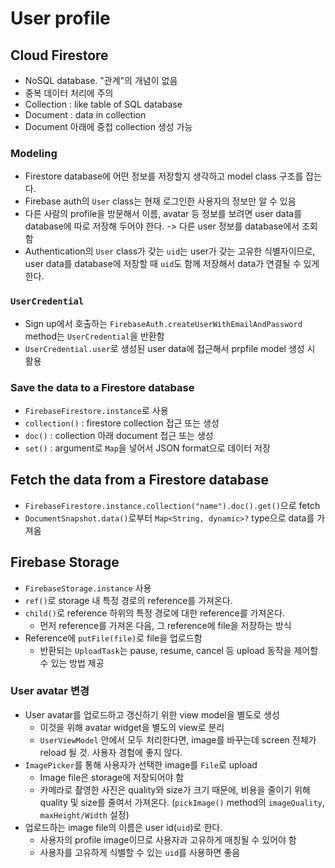 # User profile

## Cloud Firestore

- NoSQL database. "관계"의 개념이 없음
- 중복 데이터 처리에 주의
- Collection : like table of SQL database
- Document : data in collection
- Document 아래에 중첩 collection 생성 가능

### Modeling

- Firestore database에 어떤 정보를 저장할지 생각하고 model class 구조를 잡는다.
- Firebase auth의 `User` class는 현재 로그인한 사용자의 정보만 알 수 있음
- 다른 사람의 profile을 방문해서 이름, avatar 등 정보를 보려면 user data를 database에 따로 저장해 두어야 한다. -> 다른 user 정보를 database에서 조회함
- Authentication의 `User` class가 갖는 `uid`는 user가 갖는 고유한 식별자이므로, user data를 database에 저장할 때 `uid`도 함께 저장해서 data가 연결될 수 있게 한다.

### `UserCredential`

- Sign up에서 호출하는 `FirebaseAuth.createUserWithEmailAndPassword` method는 `UserCredential`을 반환함
- `UserCredential.user`로 생성된 user data에 접근해서 prpfile model 생성 시 활용

### Save the data to a Firestore database

- `FirebaseFirestore.instance`로 사용
- `collection()` : firestore collection 접근 또는 생성
- `doc()` : collection 아래 document 접근 또는 생성
- `set()` : argument로 `Map`을 넣어서 JSON format으로 데이터 저장

## Fetch the data from a Firestore database

- `FirebaseFirestore.instance.collection("name").doc().get()`으로 fetch
- `DocumentSnapshot.data()`로부터 `Map<String, dynamic>?` type으로 data를 가져옴

## Firebase Storage

- `FirebaseStorage.instance` 사용
- `ref()`로 storage 내 특정 경로의 reference를 가져온다.
- `child()`로 reference 하위의 특정 경로에 대한 reference를 가져온다.
  - 먼저 reference를 가져온 다음, 그 reference에 file을 저장하는 방식
- Reference에 `putFile(file)`로 file을 업로드함
  - 반환되는 `UploadTask`는 pause, resume, cancel 등 upload 동작을 제어할 수 있는 방법 제공

### User avatar 변경

- User avatar를 업로드하고 갱신하기 위한 view model을 별도로 생성
  - 이것을 위해 avatar widget을 별도의 view로 분리
  - `UserViewModel` 안에서 모두 처리한다면, image를 바꾸는데 screen 전체가 reload 될 것. 사용자 경험에 좋지 않다.
- `ImagePicker`를 통해 사용자가 선택한 image를 `File`로 upload
  - Image file은 storage에 저장되어야 함
  - 카메라로 촬영한 사진은 quality와 size가 크기 때문에, 비용을 줄이기 위해 quality 및 size를 줄여서 가져온다. (`pickImage()` method의 `imageQuality`, `maxHeight/Width` 설정)
- 업로드하는 image file의 이름은 user id(`uid`)로 한다.
  - 사용자의 profile image이므로 사용자과 고유하게 매칭될 수 있어야 함
  - 사용자를 고유하게 식별할 수 있는 `uid`를 사용하면 좋음
